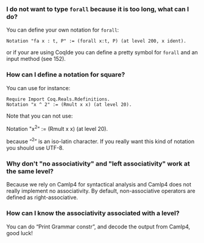 ### I do not want to type `forall` because it is too long, what can I do?

You can define your own notation for `forall`:

```coq
Notation "fa x : t, P" := (forall x:t, P) (at level 200, x ident).
```

or if your are using CoqIde you can define a pretty symbol for `forall` and an input method (see 152).

### How can I define a notation for square?

You can use for instance:

```coq
Require Import Coq.Reals.Rdefinitions.
Notation "x ^ 2" := (Rmult x x) (at level 20).
```

Note that you can not use:

Notation "x<sup>2</sup>" := (Rmult x x) (at level 20).

because “<sup>2</sup>” is an iso-latin character. If you really want this kind of notation you should use UTF-8.

### Why don't "no associativity" and "left associativity" work at the same level?

Because we rely on Camlp4 for syntactical analysis and Camlp4 does not really implement no associativity. By default, non-associative operators are defined as right-associative.

### How can I know the associativity associated with a level?

You can do “Print Grammar constr”, and decode the output from Camlp4, good luck!